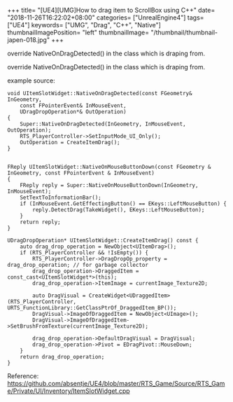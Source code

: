 +++
title= "[UE4][UMG]How to drag item to ScrollBox using C++"
date= "2018-11-26T16:22:02+08:00"
categories= ["UnrealEngine4"]
tags= ["UE4"]
keywords= ["UMG", "Drag", "C++", "Native"]
thumbnailImagePosition= "left"
thumbnailImage= "/thumbnail/thumbnail-japen-018.jpg"
+++

override NativeOnDragDetected() in the class which is draping from.

<!--more-->

override NativeOnDragDetected() in the class which is draping from.

example source:

    void UItemSlotWidget::NativeOnDragDetected(const FGeometry& InGeometry,
        const FPointerEvent& InMouseEvent,
        UDragDropOperation*& OutOperation)
    {
        Super::NativeOnDragDetected(InGeometry, InMouseEvent, OutOperation);
        RTS_PlayerController->SetInputMode_UI_Only();
        OutOperation = CreateItemDrag();
    }


    FReply UItemSlotWidget::NativeOnMouseButtonDown(const FGeometry & InGeometry, const FPointerEvent & InMouseEvent)
    {
        FReply reply = Super::NativeOnMouseButtonDown(InGeometry, InMouseEvent);
        SetTextToInformationBar();
        if (InMouseEvent.GetEffectingButton() == EKeys::LeftMouseButton) {
            reply.DetectDrag(TakeWidget(), EKeys::LeftMouseButton);
        }
        return reply;
    }

    UDragDropOperation* UItemSlotWidget::CreateItemDrag() const {
        auto drag_drop_operation = NewObject<UItemDrag>();
        if (RTS_PlayerController && !IsEmpty()) {
            RTS_PlayerController->DragDropOp_property = drag_drop_operation; // for garbage collector
            drag_drop_operation->DraggedItem = const_cast<UItemSlotWidget*>(this);
            drag_drop_operation->ItemImage = currentImage_Texture2D;

            auto DragVisual = CreateWidget<UDraggedItem>(RTS_PlayerController, URTS_FunctionLibrary::GetClassPtrOf_DraggedItem_BP());
            DragVisual->ImageOfDraggedItem = NewObject<UImage>();
            DragVisual->ImageOfDraggedItem->SetBrushFromTexture(currentImage_Texture2D);

            drag_drop_operation->DefaultDragVisual = DragVisual;
            drag_drop_operation->Pivot = EDragPivot::MouseDown;
        }
        return drag_drop_operation;
    }

Reference:  
https://github.com/absentje/UE4/blob/master/RTS_Game/Source/RTS_Game/Private/UI/Inventory/ItemSlotWidget.cpp